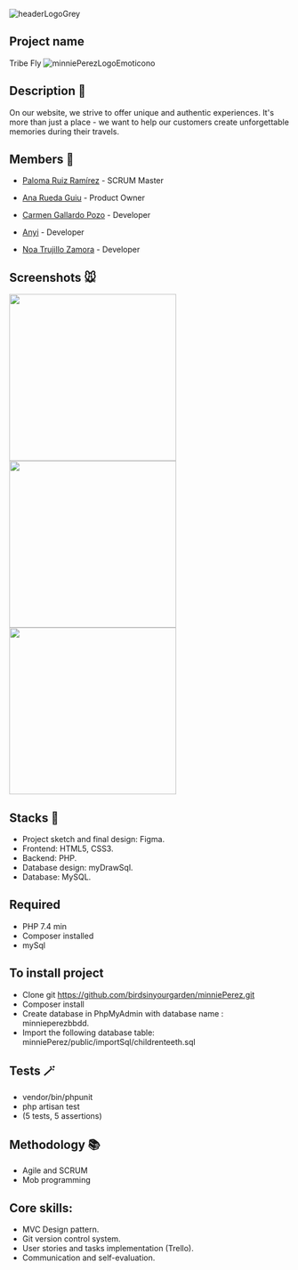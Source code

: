 ![headerLogoGrey](https://user-images.githubusercontent.com/116546624/206896276-0478d04b-396a-49a2-9710-bb8e53e07198.png)

## Project name

Tribe Fly ![minniePerezLogoEmoticono](https://user-images.githubusercontent.com/116546624/206896606-4f2a818e-faee-4569-b87e-4fc2bbabf884.png)

## Description 📝

On our website, we strive to offer unique and authentic experiences. It's more than just a place - we want to help our customers create unforgettable memories during their travels.

 ## Members 🦷 
  
- [Paloma Ruiz Ramírez](https://github.com/birdsinyourgarden) - SCRUM Master

- [Ana Rueda Guiu](https://github.com/anaruedaguiu) - Product Owner

- [Carmen Gallardo Pozo](https://github.com/CarmenGP) - Developer

- [Anyi](https://https://github.com/Anyi79) - Developer

- [Noa Trujillo Zamora](https://github.com/JasMarin) - Developer
  
## Screenshots 🐭

<img src="https://user-images.githubusercontent.com/108950985/207260246-68cd6ad5-d8ed-47ef-a52e-692433e2ffc8.png" width="300px">

<img src="https://user-images.githubusercontent.com/108950985/207260323-b4994980-305d-4038-9f79-cad18934ab7b.png" width="300px">

<img src="https://user-images.githubusercontent.com/108950985/207260365-d12770ee-eccd-4ce7-9a35-000d3250f7d0.png" width="300px">


## Stacks 🔧

* Project sketch and final design: Figma.
* Frontend: HTML5, CSS3.
* Backend: PHP.
* Database design: myDrawSql.
* Database: MySQL.

## Required

* PHP 7.4 min
* Composer installed
* mySql

## To install project

* Clone git https://github.com/birdsinyourgarden/minniePerez.git
* Composer install
* Create database in PhpMyAdmin with database name : minnieperezbbdd.
* Import the following database table: minniePerez/public/importSql/childrenteeth.sql

## Tests 🪄

* vendor/bin/phpunit
* php artisan test
* (5 tests, 5 assertions)

## Methodology 📚

* Agile and SCRUM
* Mob programming

## Core skills:
* MVC Design pattern.
* Git version control system.
* User stories and tasks implementation (Trello).
* Communication and self-evaluation.
